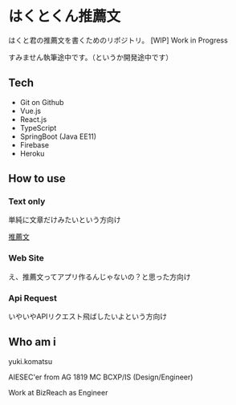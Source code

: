 # はくとくん推薦文

はくと君の推薦文を書くためのリポジトリ。
[WIP] Work in Progress

すみません執筆途中です。（というか開発途中です）

## Tech
- Git on Github
- Vue.js
- React.js
- TypeScript
- SpringBoot (Java EE11)
- Firebase
- Heroku

## How to use

### Text only
単純に文章だけみたいという方向け

[推薦文](./docs/index.md)

### Web Site
え、推薦文ってアプリ作るんじゃないの？と思った方向け

### Api Request
いやいやAPIリクエスト飛ばしたいよという方向け

## Who am i
yuki.komatsu

AIESEC'er from AG
1819 MC BCXP/IS (Design/Engineer)

Work at BizReach as Engineer
